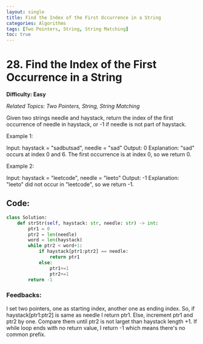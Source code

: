 ```yaml
---
layout: single
title: Find the Index of the First Occurrence in a String
categories: Algorithms
tags: [Two Pointers, String, String Matching]
toc: true
---
```


# 28. Find the Index of the First Occurrence in a String

**Difficulty: Easy**

*Related Topics: Two Pointers, String, String Matching*

Given two strings needle and haystack, return the index of the first occurrence of needle in haystack, or -1 if needle is not part of haystack.

Example 1:

Input: haystack = "sadbutsad", needle = "sad"
Output: 0
Explanation: "sad" occurs at index 0 and 6.
The first occurrence is at index 0, so we return 0.

Example 2:

Input: haystack = "leetcode", needle = "leeto"
Output: -1
Explanation: "leeto" did not occur in "leetcode", so we return -1.

## Code:
```python
class Solution:
    def strStr(self, haystack: str, needle: str) -> int:
        ptr1 = 0
        ptr2 = len(needle)
        word = len(haystack)
        while ptr2 < word+1:
            if haystack[ptr1:ptr2] == needle:
                return ptr1
            else:
                ptr1+=1
                ptr2+=1
        return -1
```        
### Feedbacks: 
I set two pointers, one as starting index, another one as ending index. So, if haystack[ptr1:ptr2] is same as needle I return ptr1. Else,
increment ptr1 and ptr2 by one. Compare them until ptr2 is not larget than haystack length +1. If while loop ends with no return value, I return -1 
which means there's no common prefix.